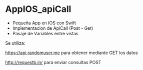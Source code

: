# AppIOS_apiCall
- Pequeña App en IOS con Swift
- Implementacion de ApiCall (Post - Get)
- Pasaje de Variables entre vistas

Se utiliza:

https://api.randomuser.me para obtener mediante GET los datos

http://requestb.in/ para enviar consultas POST
